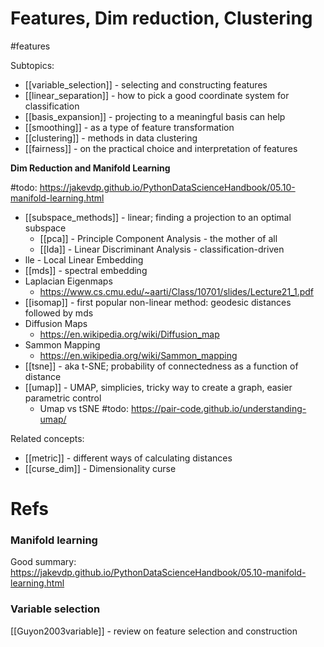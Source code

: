 # Features, Dim reduction, Clustering

#features

Subtopics:
* [[variable_selection]] - selecting and constructing features
* [[linear_separation]] - how to pick a good coordinate system for classification
* [[basis_expansion]] - projecting to a meaningful basis can help
* [[smoothing]] - as a type of feature transformation
* [[clustering]] - methods in data clustering
* [[fairness]] - on the practical choice and interpretation of features

**Dim Reduction and Manifold Learning**

#todo: https://jakevdp.github.io/PythonDataScienceHandbook/05.10-manifold-learning.html

* [[subspace_methods]] - linear; finding a projection to an optimal subspace
    * [[pca]] - Principle Component Analysis - the mother of all
    * [[lda]] - Linear Discriminant Analysis - classification-driven
* lle - Local Linear Embedding
* [[mds]] - spectral embedding
* Laplacian Eigenmaps
    * https://www.cs.cmu.edu/~aarti/Class/10701/slides/Lecture21_1.pdf
* [[isomap]] - first popular non-linear method: geodesic distances followed by mds
* Diffusion Maps
    * https://en.wikipedia.org/wiki/Diffusion_map
* Sammon Mapping
    * https://en.wikipedia.org/wiki/Sammon_mapping
* [[tsne]] - aka t-SNE; probability of connectedness as a function of distance
* [[umap]] - UMAP, simplicies, tricky way to create a graph, easier parametric control
    * Umap vs tSNE #todo: https://pair-code.github.io/understanding-umap/

Related concepts:
* [[metric]] - different ways of calculating distances
* [[curse_dim]] - Dimensionality curse

# Refs

### Manifold learning

Good summary:
https://jakevdp.github.io/PythonDataScienceHandbook/05.10-manifold-learning.html

### Variable selection

[[Guyon2003variable]] - review on feature selection and construction